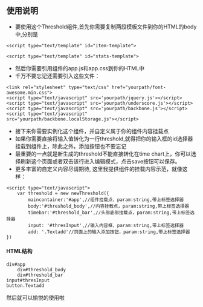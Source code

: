 ## 使用说明
- 要使用这个Threshold组件,首先你需要复制两段模板文件到你的HTML的body中,分别是
```
<script type="text/template" id="item-template">
```
```
<script type="text/template" id="stats-template">
```
- 然后你需要引用组件的app.js和app.css到你的HTML中
- 千万不要忘记还需要引入这些文件：

```
<link rel="stylesheet" type="text/css" href="yourpath/font-awesome.min.css">
<script type="text/javascript" src='yourpath/jquery.js'></script>
<script type="text/javascript" src='yourpath/underscore.js'></script>
<script type="text/javascript" src='yourpath/backbone.js'></script>
<script type="text/javascript" src="yourpath/backbone.localStorage.js"></script>
```

- 接下来你需要实例化这个组件，并自定义属于你的组件内容挂载点
- 如果你需要直接将输入值转化为一行threshold,就得把你的输入框的id选择器挂载到组件上，除此之外，添加按钮也不要忘记
- 最重要的一点就是新生成的threshold不能直接转化在time chart上，你可以选择刷新这个页面或者双击该行进入编辑模式，点击save按钮可以保存。
- 更多丰富的自定义内容尽请期待,
这里我提供组件的挂载内容示范，就像这样：

```
<script type="text/javascript">
	var threshold = new newThreshold({
		maincontainer:'#app',//组件挂载点，param:string,带上标签选择器
		body:'#threshold_body',//内容挂载点，param:string,带上标签选择器
		timebar:'#threshold_bar',//头部底部挂载点，param:string,带上标签选择器
		input: '#thresInput',//输入内容框，param:string,带上标签选择器
		add: '.Textadd'//页面上的输入添加按钮，param:string,带上标签选择器
})
```
#### HTML结构
	div#app
		div#threshold_body
		div#threshold_bar
	input#thresInput
	button.Textadd
然后就可以愉悦的使用啦